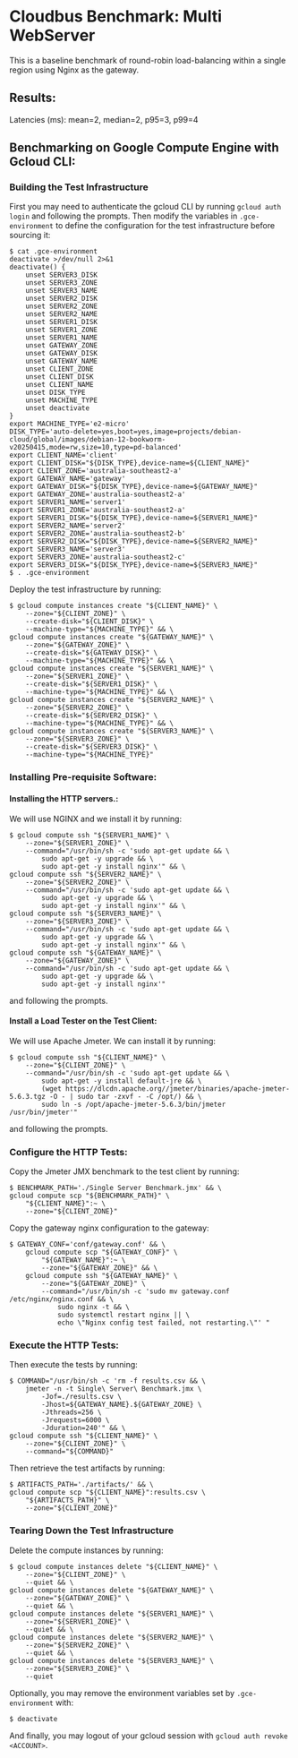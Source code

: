 # Cloudbus Benchmark: Multi WebServer
This is a baseline benchmark of round-robin load-balancing within a single region using Nginx 
as the gateway.

## Results:
Latencies (ms): mean=2, median=2, p95=3, p99=4

## Benchmarking on Google Compute Engine with Gcloud CLI:
### Building the Test Infrastructure
First you may need to authenticate the gcloud CLI by running `gcloud auth login` and following 
the prompts. Then modify the variables in `.gce-environment` to define the configuration for 
the test infrastructure before sourcing it:
```
$ cat .gce-environment
deactivate >/dev/null 2>&1
deactivate() {
    unset SERVER3_DISK
    unset SERVER3_ZONE
    unset SERVER3_NAME
    unset SERVER2_DISK
    unset SERVER2_ZONE
    unset SERVER2_NAME
    unset SERVER1_DISK
    unset SERVER1_ZONE
    unset SERVER1_NAME
    unset GATEWAY_ZONE
    unset GATEWAY_DISK
    unset GATEWAY_NAME
    unset CLIENT_ZONE
    unset CLIENT_DISK
    unset CLIENT_NAME
    unset DISK_TYPE
    unset MACHINE_TYPE
    unset deactivate
}
export MACHINE_TYPE='e2-micro'
DISK_TYPE='auto-delete=yes,boot=yes,image=projects/debian-cloud/global/images/debian-12-bookworm-v20250415,mode=rw,size=10,type=pd-balanced'
export CLIENT_NAME='client'
export CLIENT_DISK="${DISK_TYPE},device-name=${CLIENT_NAME}"
export CLIENT_ZONE='australia-southeast2-a'
export GATEWAY_NAME='gateway'
export GATEWAY_DISK="${DISK_TYPE},device-name=${GATEWAY_NAME}"
export GATEWAY_ZONE='australia-southeast2-a'
export SERVER1_NAME='server1'
export SERVER1_ZONE='australia-southeast2-a'
export SERVER1_DISK="${DISK_TYPE},device-name=${SERVER1_NAME}"
export SERVER2_NAME='server2'
export SERVER2_ZONE='australia-southeast2-b'
export SERVER2_DISK="${DISK_TYPE},device-name=${SERVER2_NAME}"
export SERVER3_NAME='server3'
export SERVER3_ZONE='australia-southeast2-c'
export SERVER3_DISK="${DISK_TYPE},device-name=${SERVER3_NAME}"
$ . .gce-environment
```
Deploy the test infrastructure by running:
```
$ gcloud compute instances create "${CLIENT_NAME}" \
    --zone="${CLIENT_ZONE}" \
    --create-disk="${CLIENT_DISK}" \
    --machine-type="${MACHINE_TYPE}" && \
gcloud compute instances create "${GATEWAY_NAME}" \
    --zone="${GATEWAY_ZONE}" \
    --create-disk="${GATEWAY_DISK}" \
    --machine-type="${MACHINE_TYPE}" && \
gcloud compute instances create "${SERVER1_NAME}" \
    --zone="${SERVER1_ZONE}" \
    --create-disk="${SERVER1_DISK}" \
    --machine-type="${MACHINE_TYPE}" && \
gcloud compute instances create "${SERVER2_NAME}" \
    --zone="${SERVER2_ZONE}" \
    --create-disk="${SERVER2_DISK}" \
    --machine-type="${MACHINE_TYPE}" && \
gcloud compute instances create "${SERVER3_NAME}" \
    --zone="${SERVER3_ZONE}" \
    --create-disk="${SERVER3_DISK}" \
    --machine-type="${MACHINE_TYPE}"
```

### Installing Pre-requisite Software:
#### Installing the HTTP servers.:
We will use NGINX and we install it by running:
```
$ gcloud compute ssh "${SERVER1_NAME}" \
    --zone="${SERVER1_ZONE}" \
    --command="/usr/bin/sh -c 'sudo apt-get update && \
        sudo apt-get -y upgrade && \
        sudo apt-get -y install nginx'" && \
gcloud compute ssh "${SERVER2_NAME}" \
    --zone="${SERVER2_ZONE}" \
    --command="/usr/bin/sh -c 'sudo apt-get update && \
        sudo apt-get -y upgrade && \
        sudo apt-get -y install nginx'" && \
gcloud compute ssh "${SERVER3_NAME}" \
    --zone="${SERVER3_ZONE}" \
    --command="/usr/bin/sh -c 'sudo apt-get update && \
        sudo apt-get -y upgrade && \
        sudo apt-get -y install nginx'" && \
gcloud compute ssh "${GATEWAY_NAME}" \
    --zone="${GATEWAY_ZONE}" \
    --command="/usr/bin/sh -c 'sudo apt-get update && \
        sudo apt-get -y upgrade && \
        sudo apt-get -y install nginx'"
```
and following the prompts.

#### Install a Load Tester on the Test Client:
We will use Apache Jmeter. We can install it by running:
```
$ gcloud compute ssh "${CLIENT_NAME}" \
    --zone="${CLIENT_ZONE}" \
    --command="/usr/bin/sh -c 'sudo apt-get update && \
        sudo apt-get -y install default-jre && \
        (wget https://dlcdn.apache.org//jmeter/binaries/apache-jmeter-5.6.3.tgz -O - | sudo tar -zxvf - -C /opt/) && \
        sudo ln -s /opt/apache-jmeter-5.6.3/bin/jmeter /usr/bin/jmeter'"
```
and following the prompts.

### Configure the HTTP Tests:
Copy the Jmeter JMX benchmark to the test client by running:
```
$ BENCHMARK_PATH='./Single Server Benchmark.jmx' && \
gcloud compute scp "${BENCHMARK_PATH}" \
    "${CLIENT_NAME}":~ \
    --zone="${CLIENT_ZONE}"
```

Copy the gateway nginx configuration to the gateway:
```
$ GATEWAY_CONF='conf/gateway.conf' && \
    gcloud compute scp "${GATEWAY_CONF}" \
        "${GATEWAY_NAME}":~ \
        --zone="${GATEWAY_ZONE}" && \
    gcloud compute ssh "${GATEWAY_NAME}" \
        --zone="${GATEWAY_ZONE}" \
        --command="/usr/bin/sh -c 'sudo mv gateway.conf /etc/nginx/nginx.conf && \
            sudo nginx -t && \
            sudo systemctl restart nginx || \
            echo \"Nginx config test failed, not restarting.\"' "
```

### Execute the HTTP Tests:
Then execute the tests by running:
```
$ COMMAND="/usr/bin/sh -c 'rm -f results.csv && \
    jmeter -n -t Single\ Server\ Benchmark.jmx \
        -Jof=./results.csv \
        -Jhost=${GATEWAY_NAME}.${GATEWAY_ZONE} \
        -Jthreads=256 \
        -Jrequests=6000 \
        -Jduration=240'" && \
gcloud compute ssh "${CLIENT_NAME}" \
    --zone="${CLIENT_ZONE}" \
    --command="${COMMAND}"
```
Then retrieve the test artifacts by running:
```
$ ARTIFACTS_PATH='./artifacts/' && \
gcloud compute scp "${CLIENT_NAME}":results.csv \
    "${ARTIFACTS_PATH}" \
    --zone="${CLIENT_ZONE}"
```

### Tearing Down the Test Infrastructure
Delete the compute instances by running:
```
$ gcloud compute instances delete "${CLIENT_NAME}" \
    --zone="${CLIENT_ZONE}" \
    --quiet && \
gcloud compute instances delete "${GATEWAY_NAME}" \
    --zone="${GATEWAY_ZONE}" \
    --quiet && \
gcloud compute instances delete "${SERVER1_NAME}" \
    --zone="${SERVER1_ZONE}" \
    --quiet && \
gcloud compute instances delete "${SERVER2_NAME}" \
    --zone="${SERVER2_ZONE}" \
    --quiet && \
gcloud compute instances delete "${SERVER3_NAME}" \
    --zone="${SERVER3_ZONE}" \
    --quiet
```
Optionally, you may remove the environment variables set by `.gce-environment` with:
```
$ deactivate
```
And finally, you may logout of your gcloud session with `gcloud auth revoke <ACCOUNT>`.
